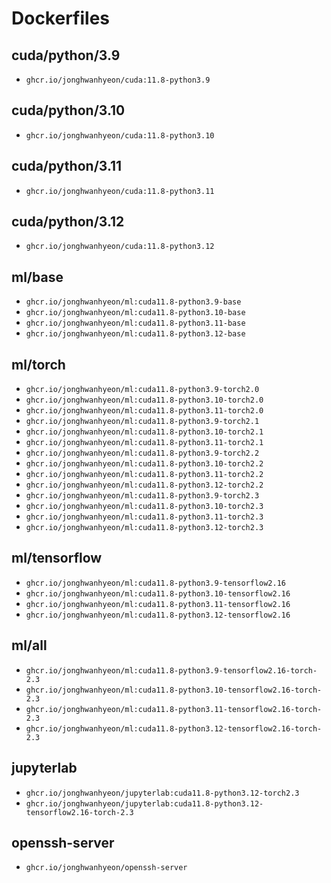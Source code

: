 # Dockerfiles
## cuda/python/3.9
- `ghcr.io/jonghwanhyeon/cuda:11.8-python3.9`

## cuda/python/3.10
- `ghcr.io/jonghwanhyeon/cuda:11.8-python3.10`

## cuda/python/3.11
- `ghcr.io/jonghwanhyeon/cuda:11.8-python3.11`

## cuda/python/3.12
- `ghcr.io/jonghwanhyeon/cuda:11.8-python3.12`

## ml/base
- `ghcr.io/jonghwanhyeon/ml:cuda11.8-python3.9-base`
- `ghcr.io/jonghwanhyeon/ml:cuda11.8-python3.10-base`
- `ghcr.io/jonghwanhyeon/ml:cuda11.8-python3.11-base`
- `ghcr.io/jonghwanhyeon/ml:cuda11.8-python3.12-base`

## ml/torch
- `ghcr.io/jonghwanhyeon/ml:cuda11.8-python3.9-torch2.0`
- `ghcr.io/jonghwanhyeon/ml:cuda11.8-python3.10-torch2.0`
- `ghcr.io/jonghwanhyeon/ml:cuda11.8-python3.11-torch2.0`
- `ghcr.io/jonghwanhyeon/ml:cuda11.8-python3.9-torch2.1`
- `ghcr.io/jonghwanhyeon/ml:cuda11.8-python3.10-torch2.1`
- `ghcr.io/jonghwanhyeon/ml:cuda11.8-python3.11-torch2.1`
- `ghcr.io/jonghwanhyeon/ml:cuda11.8-python3.9-torch2.2`
- `ghcr.io/jonghwanhyeon/ml:cuda11.8-python3.10-torch2.2`
- `ghcr.io/jonghwanhyeon/ml:cuda11.8-python3.11-torch2.2`
- `ghcr.io/jonghwanhyeon/ml:cuda11.8-python3.12-torch2.2`
- `ghcr.io/jonghwanhyeon/ml:cuda11.8-python3.9-torch2.3`
- `ghcr.io/jonghwanhyeon/ml:cuda11.8-python3.10-torch2.3`
- `ghcr.io/jonghwanhyeon/ml:cuda11.8-python3.11-torch2.3`
- `ghcr.io/jonghwanhyeon/ml:cuda11.8-python3.12-torch2.3`

## ml/tensorflow
- `ghcr.io/jonghwanhyeon/ml:cuda11.8-python3.9-tensorflow2.16`
- `ghcr.io/jonghwanhyeon/ml:cuda11.8-python3.10-tensorflow2.16`
- `ghcr.io/jonghwanhyeon/ml:cuda11.8-python3.11-tensorflow2.16`
- `ghcr.io/jonghwanhyeon/ml:cuda11.8-python3.12-tensorflow2.16`

## ml/all
- `ghcr.io/jonghwanhyeon/ml:cuda11.8-python3.9-tensorflow2.16-torch-2.3`
- `ghcr.io/jonghwanhyeon/ml:cuda11.8-python3.10-tensorflow2.16-torch-2.3`
- `ghcr.io/jonghwanhyeon/ml:cuda11.8-python3.11-tensorflow2.16-torch-2.3`
- `ghcr.io/jonghwanhyeon/ml:cuda11.8-python3.12-tensorflow2.16-torch-2.3`

## jupyterlab
- `ghcr.io/jonghwanhyeon/jupyterlab:cuda11.8-python3.12-torch2.3`
- `ghcr.io/jonghwanhyeon/jupyterlab:cuda11.8-python3.12-tensorflow2.16-torch-2.3`

## openssh-server
- `ghcr.io/jonghwanhyeon/openssh-server`

